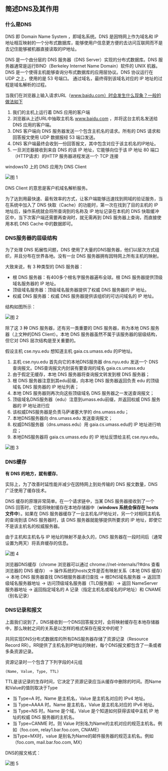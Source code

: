 ## 简述DNS及其作用

### 什么是DNS

DNS 即 Domain Name System ，即域名系统。DNS 是因特网上作为域名和 IP 地址相互映射的一个分布式数据库，能够使用户信息更方便的去访问互联网而不是去记住能够被机器直接读取的IP地址。

DNS 是一个由分层的 DNS 服务器（DNS Server）实现的分布式数据库。DNS 服务器通常是运行BIND（Berkeley Internet Name Domain）软件的 UNIX 机器。
DNS 是一个使得主机能够查询分布式数据库的应用层协议。DNS 协议运行在 UDP 之上，使用的是 53 号端口。
通过域名，最终得到该域名对应的 IP 地址的过程是域名解析的过程。

当我们在浏览器上输入请求URL（www.baidu.com）时会发生什么现象？一般的做法如下

1. 我们的主机上运行着 DNS 应用的客户端
2. 浏览器从上述URL中抽取主机名 www.baidu.com ，并将这台主机名发送给 DNS 应用的客户端。
3. DNS 客户端向 DNS 服务器发送一个包含主机名的请求。所有的 DNS 请求和回答报文使用 UDP 数据报经 53 端口发送。
4. DNS 客户端最终会收到一份回答报文，其中包含对应于该主机名的IP地址。
5. 一旦浏览器接收到来自 DNS 的该 IP 地址，它能够向位于该 IP 地址 80 端口（HTTP请求）的HTTP 服务器进程发送一个 TCP 连接

windows10 上的 DNS 应用为 DNS Client

![图 1](../images/68a032249af81f30eabe4e7008e2a63c1376201d637149c943cbee5292b69dc9.png)  

DNS Client 的意思是客户机域名解析服务。

为了达到用最快速、最有效率的方式，让客户端能够迅速找到网域的验证服务，当在系统中加入了 DNS 快取（Cache）的功能时，第一次在找到了目的主机的 IP 地址后，操作系统就会将所查询到的名称及 IP 地址记录在本机的 DNS 快取缓冲区中，当下次客户端还需要再查询时，就无需再到 DNS 服务器上查询，而直接使用本机 DNS Cache 中的数据即可。


### DNS服务器的层级结构

为了处理 DNS 拓展性问题，DNS 使用了大量的DNS服务器，他们以层次方式组织，并且分布在世界各地。没有一台 DNS 服务器拥有因特网上所有主机的映射。

大致来说，有 3 种类型的 DNS 服务器：

- 根 DNS 服务器：有400多个根名字服务器遍布全球。根 DNS 服务器提供顶级域名服务器的 IP 地址。
- 顶级域名服务器：顶级域名服务器提供了权威 DNS 服务器的 IP 地址。
- 权威 DNS 服务器：权威 DNS 服务器提供该组织的可访问域名的 IP 地址。

结构如图所示：

![图 2](../images/ace5bcc20dc0a8598f4ecff3f3c44a4f0cbc5ec98e6495d26c9e0affd8c52b3e.png)  


除了这 3 种 DNS 服务器，还有另一类重要的 DNS 服务器，称为本地 DNS 服务器（上文种的DNS Client）。本地 DNS 服务器虽然不属于该服务器的层级结构，但它对 DNS 层次结构是至关重要的。

假设主机 cse.nyu.edu 想知道主机 gaia.cs.umass.edu 的IP地址。
1. 主机 cse.nyu.edu 首先向它的本地DNS服务器 dns.nyu.edu 发送一个 DNS 查询报文。DNS查询报文内封装有要查询的域名 gaia.cs.umass.edu
2. 由于假定无缓存，本地 DNS 服务器将查询报文转发到根 DNS 服务器；
3. 根 DNS 服务器注意到其edu前缀，向本地 DNS 服务器返回负责 edu 的顶级域名 DNS 服务器的 IP 地址列表；
4. 本地 DNS 服务器则再次向这些顶级域名 DNS 服务器之一发送查询报文；
5. 顶级域名DNS服务器（edu）注意到umass.edu前缀，并返回权威 DNS 服务器的 IP 地址进行应
6. 该权威DNS服务器是负责马萨诸塞大学的 dns.umass.edu；
7. 本地DNS服务器向 dns.umass.edu 发送查询报文；
8. 权威DNS服务器（dns.umass.edu）用 gaia.cs.umass.edu的 IP 地址进行响应；
9. 本地DNS服务器将 gaia.cs.umass.edu 的 IP 地址反馈给主机 cse.nyu.edu。

![图 3](../images/c544c2d0fc9d2ed111f86e23da13e32bf3b52f4b67d837dcd0739dc4cfa854cd.png)  


### DNS缓存

**有 DNS 的地方，就有缓存**。

实际上，为了改善时延性能并减少在因特网上到处传输的 DNS 报文数量，DNS 广泛使用了缓存技术。

DNS 缓存的原理非常简单。在一个请求链中，当某 DNS 服务器接收到了一个 DNS 回答时，它能将映射缓存在本地存储器中（**windows 系统会保存在 hosts 文件中**）。如果在 DNS 服务器缓存了一台主机名/IP地址对，另一个对相同主机名的查询到该 DNS 服务器时，该 DNS 服务器就能够提供所要求的 IP 地址，即使它不是该主机名的权威服务器。

由于主机和主机名与 IP 地址的映射不是永久的，DNS 服务器在一段时间后（通常设置为两天）将丢弃缓存的信息。

![图 4](../images/a21ea26df5a797b3c1dbaa0719a102b58aaf6bb207b94f490775856aa46fd913.png)  

浏览器DNS缓存（chrome 浏览器可以通过 chrome://net-internals/?#dns 查看浏览器的 DNS 缓存） → 操作系统的hosts文件是否有映射关系（本地 DNS 缓存）→ 本地 DNS 服务器查找 DNS根服务器递归查找 → 根DNS域名服务器 → 返回顶级域名服务器地址 → 访问顶级域名服务器（TLD服务器）→ 返回 NameServer 服务器地址 → 返回指定域名的 A 记录（指定主机名或域名的IP地址）和 CNAME（别名记录）


### DNS记录和报文

上面我们说到了，DNS接收到一个DNS回答报文时，会将映射缓存在本地存储器中，那么映射之间的关系是以怎样的格式保存在报文中的呢？

共同实现DNS分布式数据库的所有DNS服务器存储了资源记录（Resource Record RR）。RR提供了主机名到IP地址的映射，每个DNS报文都包含了一条或者多条资源记录。

资源记录时一个包含了下列字段的4元组

```
(Name, Value, Type, TTL)
```
TTL是该记录的生存时间，它决定了资源记录应当从缓存中删除的时间。而Name和Value的值则取决于Type
- 当 Type=A 时。Name 是主机名，Value 是主机名对应的 IPv4 地址。
- 当 Type=AAAA 时。Name 是主机名，Value 是主机名对应的 IPv6 地址。
- 当 Type=NS 时。Name 是个域，Value 是个知道如何获得该域中主机 IP 地址的权威 DNS 服务器的主机名。
- 当 Type=CANME 时。则 Value 时别名为Name的主机对应的规范主机名。例如（foo.com, relay1.bar.foo.com, CNAME）
- 当Type=MX时，value 是别名为Name的邮件服务器的规范主机名。例如（foo.com, mail.bar.foo.com, MX）

DNS的报文格式：

![图 5](../images/cc0db8624ae3a9d51a8090ab24929865370a0d0ef08e210288a1cb3fba99217d.png)  